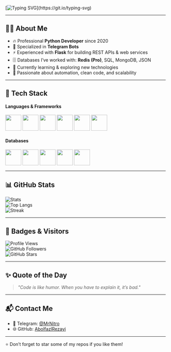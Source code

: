 <!-- Header Animation -->
[![Typing SVG](https://readme-typing-svg.herokuapp.com?font=Fira+Code&weight=500&size=22&pause=1000&color=00F79B&width=600&lines=Hi+there+👋+I'm+Abolfazl+Rezayi;Python+Developer+%7C+Telegram+Bot+Expert;Flask+%7C+Redis+%7C+MongoDB+Enthusiast;Always+learning+new+things!)](https://git.io/typing-svg)

---

## 🧑‍💻 About Me
- 🔥 Professional **Python Developer** since 2020  
- 🤖 Specialized in **Telegram Bots**  
- ⚡ Experienced with **Flask** for building REST APIs & web services  
- 🗄️ Databases I’ve worked with: **Redis (Pro)**, SQL, MongoDB, JSON  
- 🌱 Currently learning & exploring new technologies  
- 🎯 Passionate about automation, clean code, and scalability  

---

## 🚀 Tech Stack

#### Languages & Frameworks
<p>
  <img src="https://cdn.jsdelivr.net/gh/devicons/devicon/icons/python/python-original.svg" width="50px"/>
  <img src="https://cdn.jsdelivr.net/gh/devicons/devicon/icons/lua/lua-original.svg" width="50px"/>
  <img src="https://cdn.jsdelivr.net/gh/devicons/devicon/icons/html5/html5-original.svg" width="50px"/>
  <img src="https://cdn.jsdelivr.net/gh/devicons/devicon/icons/css3/css3-original.svg" width="50px"/>
  <img src="https://cdn.jsdelivr.net/gh/devicons/devicon/icons/javascript/javascript-original.svg" width="50px"/>
  <img src="https://cdn.jsdelivr.net/gh/devicons/devicon/icons/flask/flask-original.svg" width="50px"/>
</p>

#### Databases
<p>
  <img src="https://cdn.jsdelivr.net/gh/devicons/devicon/icons/redis/redis-original.svg" width="50px"/>
  <img src="https://cdn.jsdelivr.net/gh/devicons/devicon/icons/mysql/mysql-original.svg" width="50px"/>
  <img src="https://cdn.jsdelivr.net/gh/devicons/devicon/icons/mongodb/mongodb-original.svg" width="50px"/>
  <img src="https://cdn.jsdelivr.net/gh/devicons/devicon/icons/sqlite/sqlite-original.svg" width="50px"/>
  <img src="https://cdn.jsdelivr.net/gh/devicons/devicon/icons/json/json-original.svg" width="50px"/>
</p>

---

## 📊 GitHub Stats
![Stats](https://github-readme-stats.vercel.app/api?username=AbolfazlRezayi&show_icons=true&theme=radical)  
![Top Langs](https://github-readme-stats.vercel.app/api/top-langs/?username=AbolfazlRezayi&layout=compact&theme=radical)  
![Streak](https://streak-stats.demolab.com?user=AbolfazlRezayi&theme=radical)

---

## 🏅 Badges & Visitors
![Profile Views](https://komarev.com/ghpvc/?username=AbolfazlRezayi&color=blue&style=flat-square)  
![GitHub Followers](https://img.shields.io/github/followers/AbolfazlRezayi?style=social)  
![GitHub Stars](https://img.shields.io/github/stars/AbolfazlRezayi?style=social)

---

## ✨ Quote of the Day
> *"Code is like humor. When you have to explain it, it’s bad."*  

---

## 📬 Contact Me
- 💬 Telegram: [@MrNitro](https://t.me/MrNitro)  
- 🌐 GitHub: [AbolfazlRezayi](https://github.com/AbolfazlRezayi)  

---
⭐️ Don’t forget to star some of my repos if you like them!
